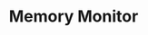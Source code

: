 ---
uid: np2e_memory-monitor
title: Memory Monitor
memoryMonitor: true
hardware: Neuropixels V2e Headstage
workflowLocation: overview
---
